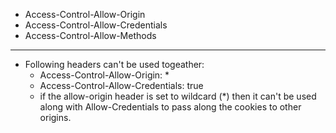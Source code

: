 - Access-Control-Allow-Origin
- Access-Control-Allow-Credentials
- Access-Control-Allow-Methods

-------------
 - Following headers can't be used togeather:
    - Access-Control-Allow-Origin: *
    - Access-Control-Allow-Credentials: true
    - if the allow-origin header is set to wildcard (*) then it can't be used along with Allow-Credentials to pass along the cookies to other origins.
    

